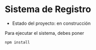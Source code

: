 <h1>Sistema de Registro</h1>

- Estado del proyecto: en construcción

Para ejecutar el sistema, debes poner 

 ```npm install ```
